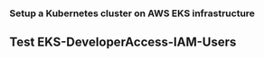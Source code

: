 ###  Setup a Kubernetes cluster on AWS EKS infrastructure

##  Test EKS-DeveloperAccess-IAM-Users








